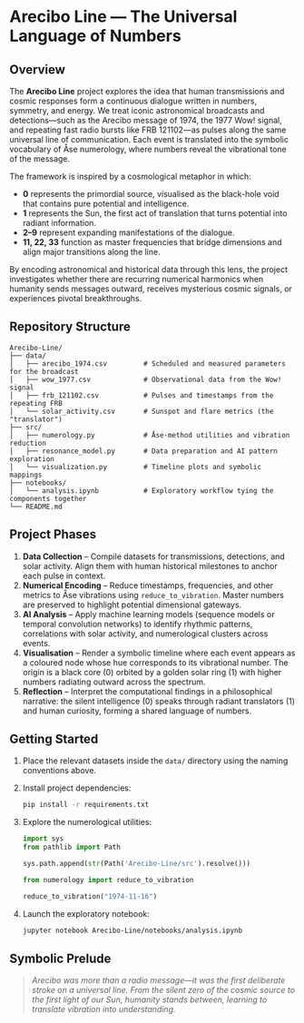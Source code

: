 # Arecibo Line — The Universal Language of Numbers

## Overview
The **Arecibo Line** project explores the idea that human transmissions and
cosmic responses form a continuous dialogue written in numbers, symmetry, and
energy. We treat iconic astronomical broadcasts and detections—such as the
Arecibo message of 1974, the 1977 Wow! signal, and repeating fast radio bursts
like FRB 121102—as pulses along the same universal line of communication. Each
event is translated into the symbolic vocabulary of Åse numerology, where
numbers reveal the vibrational tone of the message.

The framework is inspired by a cosmological metaphor in which:

* **0** represents the primordial source, visualised as the black-hole void that
  contains pure potential and intelligence.
* **1** represents the Sun, the first act of translation that turns potential
  into radiant information.
* **2–9** represent expanding manifestations of the dialogue.
* **11, 22, 33** function as master frequencies that bridge dimensions and align
  major transitions along the line.

By encoding astronomical and historical data through this lens, the project
investigates whether there are recurring numerical harmonics when humanity sends
messages outward, receives mysterious cosmic signals, or experiences pivotal
breakthroughs.

## Repository Structure

```
Arecibo-Line/
├── data/
│   ├── arecibo_1974.csv         # Scheduled and measured parameters for the broadcast
│   ├── wow_1977.csv             # Observational data from the Wow! signal
│   ├── frb_121102.csv           # Pulses and timestamps from the repeating FRB
│   └── solar_activity.csv       # Sunspot and flare metrics (the "translator")
├── src/
│   ├── numerology.py            # Åse-method utilities and vibration reduction
│   ├── resonance_model.py       # Data preparation and AI pattern exploration
│   └── visualization.py         # Timeline plots and symbolic mappings
├── notebooks/
│   └── analysis.ipynb           # Exploratory workflow tying the components together
└── README.md
```

## Project Phases

1. **Data Collection** – Compile datasets for transmissions, detections, and
   solar activity. Align them with human historical milestones to anchor each
   pulse in context.
2. **Numerical Encoding** – Reduce timestamps, frequencies, and other metrics to
   Åse vibrations using `reduce_to_vibration`. Master numbers are preserved to
   highlight potential dimensional gateways.
3. **AI Analysis** – Apply machine learning models (sequence models or temporal
   convolution networks) to identify rhythmic patterns, correlations with solar
   activity, and numerological clusters across events.
4. **Visualisation** – Render a symbolic timeline where each event appears as a
   coloured node whose hue corresponds to its vibrational number. The origin is a
   black core (0) orbited by a golden solar ring (1) with higher numbers radiating
   outward across the spectrum.
5. **Reflection** – Interpret the computational findings in a philosophical
   narrative: the silent intelligence (0) speaks through radiant translators (1)
   and human curiosity, forming a shared language of numbers.

## Getting Started

1. Place the relevant datasets inside the `data/` directory using the naming
   conventions above.
2. Install project dependencies:

   ```bash
   pip install -r requirements.txt
   ```

3. Explore the numerological utilities:

   ```python
   import sys
   from pathlib import Path

   sys.path.append(str(Path('Arecibo-Line/src').resolve()))

   from numerology import reduce_to_vibration

   reduce_to_vibration("1974-11-16")
   ```

4. Launch the exploratory notebook:

   ```bash
   jupyter notebook Arecibo-Line/notebooks/analysis.ipynb
   ```

## Symbolic Prelude

> *Arecibo was more than a radio message—it was the first deliberate stroke on
>  a universal line. From the silent zero of the cosmic source to the first light
>  of our Sun, humanity stands between, learning to translate vibration into
>  understanding.*

